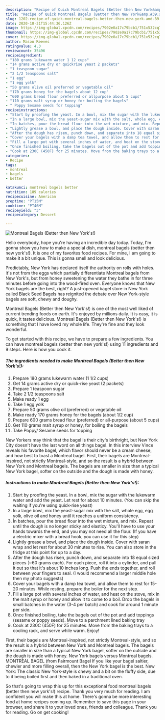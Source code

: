 ```yaml
---
description: "Recipe of Quick Montreal Bagels (Better then New York&amp;#39;s!)"
title: "Recipe of Quick Montreal Bagels (Better then New York&amp;#39;s!)"
slug: 1202-recipe-of-quick-montreal-bagels-better-then-new-york-and-39-s
date: 2020-10-31T15:44:36.126Z
image: https://img-global.cpcdn.com/recipes/7902e0a17c79bcb1/751x532cq70/montreal-bagels-better-then-new-yorks-recipe-main-photo.jpg
thumbnail: https://img-global.cpcdn.com/recipes/7902e0a17c79bcb1/751x532cq70/montreal-bagels-better-then-new-yorks-recipe-main-photo.jpg
cover: https://img-global.cpcdn.com/recipes/7902e0a17c79bcb1/751x532cq70/montreal-bagels-better-then-new-yorks-recipe-main-photo.jpg
author: Mason Reeves
ratingvalue: 4.3
reviewcount: 35496
recipeingredient:
- "180 grams lukewarm water 1 12 cups"
- "14 grams active dry or quickrise yeast 2 packets"
- "1 teaspoon sugar"
- "2 1/2 teaspoons salt"
- "1 egg"
- "1 egg yolk"
- "50 grams olive oil preferred or vegetable oil"
- "170 grams honey for the bagels about 12 cup"
- "600 grams bread flour preferred or allpurpose about 5 cups"
- "110 grams malt syrup or honey for boiling the bagels"
- " Poppy Sesame seeds for topping"
recipeinstructions:
- "Start by proofing the yeast. In a bowl, mix the sugar with the lukewarm water and add the yeast. Let rest for about 10 minutes. (You can skip the waiting if you&#39;re using quick-rise yeast)"
- "In a large bowl, mix the yeast-sugar mix with the salt, whole egg, egg yolk, olive oil and honey until it reaches a uniform consistency."
- "In batches, pour the bread flour into the wet mixture, and mix. Repeat until the dough is no longer sticky and elasticy. You&#39;ll have to use your hands towards the end, and you may not need all the flour. (If you have a electric mixer with a bread hook, you can use it for this step)"
- "Lightly grease a bowl, and place the dough inside. Cover with saran wrap and let rest for about 30 minutes to rise. You can also store in the fridge at this point for up to a day."
- "After the dough has risen, punch down, and separate into 18 equal sized pieces (~60 grams each). For each piece, roll it into a cylinder, and pull it out so that it&#39;s about 10 inches long. Push the ends together, and roll between your fingers to seal. (I would recommend a larger middle hole then my photo suggests)"
- "Cover your bagels with a damp tea towel, and allow them to rest for 15-20 minutes. While resting, prepare the boiler for the next step."
- "Fill a large pot with several inches of water, and heat on the stove, mix in the malt syrup or honey and allow it to come to a boil. Drop the bagels in small batches in the water (3-4 per batch) and cook for around 1 minute per side."
- "Once finished boiling, take the bagels out of the pot and add toppings (sesame or poppy seeds). Move to a parchment lined baking tray"
- "Cook at 230C (450F) for 25 minutes. Move from the baking trays to a cooling rack, and serve while warm. Enjoy!"
categories:
- Recipe
tags:
- montreal
- bagels
- better

katakunci: montreal bagels better 
nutrition: 189 calories
recipecuisine: American
preptime: "PT15M"
cooktime: "PT46M"
recipeyield: "3"
recipecategory: Dessert

---
```



![Montreal Bagels (Better then New York&#39;s!)](https://img-global.cpcdn.com/recipes/7902e0a17c79bcb1/751x532cq70/montreal-bagels-better-then-new-yorks-recipe-main-photo.jpg)

Hello everybody, hope you're having an incredible day today. Today, I'm gonna show you how to make a special dish, montreal bagels (better then new york&#39;s!). It is one of my favorites food recipes. For mine, I am going to make it a bit unique. This is gonna smell and look delicious.

Predictably, New York has declared itself the authority on rolls with holes. It&#39;s not from the eggs which partially differentiate Montreal bagels from New York&#39;s, but from honey sweetening the water they bathe in for three minutes before going into the wood-fired oven. Everyone knows that New York bagels are the best, right? A just-opened bagel store in New York called Black Seed Bagels has reignited the debate over New York-style bagels are soft, chewy and doughy.

Montreal Bagels (Better then New York&#39;s!) is one of the most well liked of current trending foods on earth. It's enjoyed by millions daily. It is easy, it is quick, it tastes delicious. Montreal Bagels (Better then New York&#39;s!) is something that I have loved my whole life. They're fine and they look wonderful.


To get started with this recipe, we have to prepare a few ingredients. You can have montreal bagels (better then new york&#39;s!) using 11 ingredients and 9 steps. Here is how you cook it.

<!--inarticleads1-->

##### The ingredients needed to make Montreal Bagels (Better then New York&#39;s!):

1. Prepare 180 grams lukewarm water (1 1/2 cups)
1. Get 14 grams active dry or quick-rise yeast (2 packets)
1. Prepare 1 teaspoon sugar
1. Take 2 1/2 teaspoons salt
1. Make ready 1 egg
1. Take 1 egg yolk
1. Prepare 50 grams olive oil (preferred) or vegetable oil
1. Make ready 170 grams honey for the bagels (about 1/2 cup)
1. Prepare 600 grams bread flour (preferred) or all-purpose (about 5 cups)
1. Get 110 grams malt syrup or honey, for boiling the bagels
1. Take  Poppy/ Sesame seeds for topping


New Yorkers may think that the bagel is their city&#39;s birthright, but New York City doesn&#39;t have the last word on all things bagel. In this interview Vince reveals his favorite bagel, which flavor should never be a cream cheese, and how best to toast a Montreal bagel. First, their bagels are Montreal-inspired, not strictly Montreal-style, and so the result is a hybrid between New York and Montreal bagels. The bagels are smaller in size than a typical New York bagel, softer on the outside and the dough is made with honey. 

<!--inarticleads2-->

##### Instructions to make Montreal Bagels (Better then New York&#39;s!):

1. Start by proofing the yeast. In a bowl, mix the sugar with the lukewarm water and add the yeast. Let rest for about 10 minutes. (You can skip the waiting if you&#39;re using quick-rise yeast)
1. In a large bowl, mix the yeast-sugar mix with the salt, whole egg, egg yolk, olive oil and honey until it reaches a uniform consistency.
1. In batches, pour the bread flour into the wet mixture, and mix. Repeat until the dough is no longer sticky and elasticy. You&#39;ll have to use your hands towards the end, and you may not need all the flour. (If you have a electric mixer with a bread hook, you can use it for this step)
1. Lightly grease a bowl, and place the dough inside. Cover with saran wrap and let rest for about 30 minutes to rise. You can also store in the fridge at this point for up to a day.
1. After the dough has risen, punch down, and separate into 18 equal sized pieces (~60 grams each). For each piece, roll it into a cylinder, and pull it out so that it&#39;s about 10 inches long. Push the ends together, and roll between your fingers to seal. (I would recommend a larger middle hole then my photo suggests)
1. Cover your bagels with a damp tea towel, and allow them to rest for 15-20 minutes. While resting, prepare the boiler for the next step.
1. Fill a large pot with several inches of water, and heat on the stove, mix in the malt syrup or honey and allow it to come to a boil. Drop the bagels in small batches in the water (3-4 per batch) and cook for around 1 minute per side.
1. Once finished boiling, take the bagels out of the pot and add toppings (sesame or poppy seeds). Move to a parchment lined baking tray
1. Cook at 230C (450F) for 25 minutes. Move from the baking trays to a cooling rack, and serve while warm. Enjoy!


First, their bagels are Montreal-inspired, not strictly Montreal-style, and so the result is a hybrid between New York and Montreal bagels. The bagels are smaller in size than a typical New York bagel, softer on the outside and the dough is made with honey. New York bagels versus Montreal bagels. MONTREAL BAGEL (from Fairmount Bagel If you like your bagel saltier, chewier and more filling overall, then the New York bagel is the best. New York: The classic New York-style is chewy and a bit on the fluffy side, due to it being boiled first and then baked in a traditional oven. 

So that's going to wrap this up for this exceptional food montreal bagels (better then new york&#39;s!) recipe. Thank you very much for reading. I am confident you will make this at home. There's gonna be more interesting food at home recipes coming up. Remember to save this page in your browser, and share it to your loved ones, friends and colleague. Thank you for reading. Go on get cooking!
